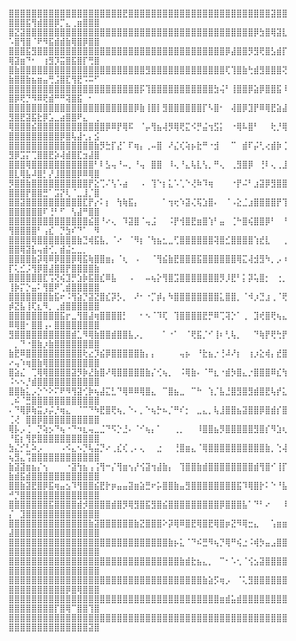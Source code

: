 ⣿⣿⣿⣿⣿⣿⣿⣿⣿⣿⣿⣿⣿⣿⣿⣿⣿⣿⣿⣿⣟⣿⣿⣿⣿⣿⣿⣿⣿⣿⣿⣿⣿⣿⣿⣿⣿⣿⣿⣿⣿⣿⣿⣿⣿⣿⣽⣿⣿⣿⣿⣿⣯⢻⣾⣿⣿⡿⡉⣄⢀⣶⣿⣿⣿
⣿⣝⣽⣿⣿⣿⣿⣿⣿⣿⣿⣿⣿⣿⣿⣿⣿⣿⣿⣿⣿⣿⣿⣿⣿⣿⣿⣿⣿⣿⣿⣿⣿⣿⣿⣿⣿⣿⣿⣿⣿⣿⣿⡿⣳⣿⢿⣽⣇⠡⣿⢻⣿⠈⠟⠻⣯⣾⣾⣷⢿⣿⡿⣿⣿
⣿⣿⣿⣯⣻⣿⣿⣿⣿⣿⣿⣿⣿⣿⣿⣿⣿⣿⣿⣿⣿⣿⣿⣿⣿⣿⣿⣿⣿⣿⣿⣿⣿⣿⣿⣿⣿⣿⡿⣼⣿⣿⡻⣻⢟⣿⣣⣾⡏⢿⣽⣶⠙⠂⠀⢰⣻⡹⣭⣿⣯⣿⡏⢛⣿
⣿⣷⣿⣿⣿⣿⣿⣿⣿⣿⣿⣿⣿⣿⣿⣿⣿⣿⣿⣿⣿⣿⣿⣿⣻⣿⣿⣿⣿⣿⣿⣿⣿⣿⣿⣿⣿⣿⢏⢹⣿⣷⢓⣾⣻⣿⣿⣿⢝⣷⣿⣿⣷⣦⣶⣤⢛⣨⣿⣏⢻⣟⠩⠭⠋
⣿⣿⣿⣿⣿⣿⣿⣿⣿⣿⣿⣿⣿⣿⣿⣿⣿⣿⣿⣿⣿⣿⣿⡯⢹⣿⣿⣿⣿⣿⣿⣿⣿⣿⣿⣿⣳⢬⠃⢸⣿⣿⡿⣵⡿⣿⣿⣯⠸⣿⡿⢟⡙⠻⠿⢟⣾⠛⠛⢽⣿⣯⠀⠂⠀
⣿⣿⣿⣿⣿⣿⣿⣿⣿⣿⣿⣿⣿⣿⣿⣿⣿⣿⣿⣿⣿⣿⡿⣷⢸⣿⡇⣻⣿⣿⣿⣿⣿⣿⡏⠣⣿⠂⠀⢼⣿⡿⣹⡟⠿⢿⣟⣵⣼⣻⣿⣟⣽⣯⣗⡿⣡⣀⣴⣿⣿⠟⣄⠀⢀
⢿⣿⣿⣿⣮⣿⣿⣿⣿⣿⣿⣿⣿⣿⣿⣿⣿⡿⠿⡟⢿⠯⠀⠈⡤⢻⣦⢼⡻⢿⢟⣍⠪⡛⣬⢲⣫⡅⠀⠐⢿⠧⣿⠃⠀⠀⢗⡘⢿⣿⣿⣿⣿⣿⣿⣿⣿⣿⡿⣿⢧⣼⢂⡄⣪
⣿⣿⣿⣿⣿⣿⣿⣿⣿⣿⣿⣿⣿⣿⣿⣷⡻⣓⡏⣜⠁⠏⢶⡄⢀⠤⣿⠀⠜⣌⢎⢵⡦⣗⠛⠐⣺⠀⠀⠉⠀⣾⠏⡬⢃⢔⣾⡷⢈⣻⡿⣩⡍⢉⣿⣿⣟⡵⢼⣾⣿⣏⣲⣼⣿
⣿⣿⣿⢿⣿⣿⣿⣿⣿⣿⣿⣿⣿⣿⣿⠃⠇⣣⢤⠘⠤⡀⠘⢤⠀⣿⣿⠀⠸⢄⠘⣄⢧⣇⢣⡀⠛⢄⠀⢀⣻⣿⡿⠀⢘⠇⢄⢀⣸⣿⣇⢿⣧⠼⣿⡃⡜⣸⣿⣿⣿⡿⠿⢿⣿
⡻⣿⣿⣷⣿⣿⣿⣿⣿⣿⣿⣿⣿⣿⡟⣕⢉⠌⢣⠡⣴⠀⠀⠠⠀⢹⠑⡆⣅⠡⢁⠑⢜⠷⠹⢶⠀⠀⠀⠐⡟⠬⠃⣰⣽⡿⣻⣿⣿⣿⣿⣿⡟⣿⣿⣛⠁⣩⡝⢇⠈⣀⣸⡈⣿
⣿⣿⣽⣿⣿⣿⣿⣿⣿⣿⣿⣿⣿⣏⡟⡔⠅⡆⠀⢳⢷⣯⡄⠀⠀⠀⠀⠁⢲⢖⠱⣽⢌⢯⣱⣿⠄⠀⠈⠠⣕⣈⣰⣿⣿⣿⣿⡟⢹⣿⣿⣿⣿⣿⣿⠏⢘⠃⠋⠀⢣⣼⠛⣿⣿
⣿⣿⣿⣿⣿⣿⣿⣿⣿⣿⣿⣿⣿⣿⣮⣿⠘⠔⢄⠀⠹⣽⣿⠈⢤⣨⠀⠀⠨⡟⢺⣿⣟⣶⣿⢱⠃⣤⠀⢈⠓⣿⢮⣿⣿⡿⠃⠀⠘⢻⣿⣿⣿⣿⠃⢠⣎⠀⡙⣳⠎⠙⠁⠀⠻
⣿⣿⣿⣿⢿⣿⣿⣿⣿⣿⣿⣿⣷⣙⢾⣯⣧⡀⠈⠔⠀⠈⠻⡆⠈⢳⣦⣂⣀⢋⣿⣿⣿⣿⣿⣿⢽⣿⣊⣿⣿⣿⣿⢱⣞⣇⠀⠀⢀⣿⣿⢿⣽⣧⢤⣾⢊⡀⣾⣬⣂⣀⡀⠀⠀
⣿⣿⣿⣿⣷⡽⢿⠿⡿⣿⣿⡿⢿⣯⢷⣿⣿⣶⡄⠈⢆⠀⠠⠀⠀⠈⢻⣮⣷⣟⣿⣿⣿⣯⣿⣿⣿⣿⣿⣿⢿⣍⢼⣺⣻⠳⡀⡠⠰⡏⢅⣊⡨⢻⡿⣿⣼⣿⣿⡟⣿⣿⣿⣿⣷
⣿⣿⣿⣿⣿⣿⣏⢩⢝⢮⣹⡛⣱⡷⣯⣿⣎⠿⣧⠀⠀⠠⠀⠀⠤⢦⡕⢻⣿⣩⣿⣿⣿⣿⣿⣿⣿⡻⡸⣟⠃⡅⡽⢥⣿⡂⠀⢐⡀⢸⡷⡍⡑⣤⠅⢻⣿⠟⢁⣾⣿⣿⣿⣿⣿
⣿⣿⣿⣿⣿⣿⣿⣷⣯⠖⠨⢻⣵⡙⣽⣝⣿⣎⡽⡣⡀⠀⠜⠂⠐⡉⡾⡄⠳⣿⣿⣿⣿⣿⣿⣿⣿⣅⣿⣿⡀⠈⠺⡰⣙⣰⢀⠈⢟⡾⣝⣧⢸⢏⣆⠻⡀⢀⣾⣿⣿⣿⣿⣿⣿
⣿⣿⣿⣿⣿⣿⣿⣿⣿⣯⡖⣀⢻⣿⣼⢶⣿⣿⣿⣿⡃⠀⠀⠂⠢⠈⠹⢏⠀⢹⣿⣿⣿⣿⣟⡛⠿⢉⢽⡑⠁⢀⠀⣹⢞⣿⢟⢦⣄⠿⢿⣿⠂⣿⣿⢠⠄⣿⣿⣿⣿⣿⣿⣿⣿
⣻⣿⣿⣿⣿⣿⣿⣿⣿⣿⣿⣾⣁⠻⢿⣷⣿⣿⣾⣿⣿⣧⡠⡀⠀⠀⠀⠁⠐⠁⠀⠈⢟⣯⡈⠊⢸⠆⢃⢧⡀⠀⠀⠙⢷⡟⢟⢓⡟⠀⡀⠙⠐⣿⣷⡰⣷⣿⣿⣿⣿⣿⣿⣿⣿
⣷⣟⠿⣿⣿⣿⣿⣿⣿⣿⣿⣿⣿⢗⣔⡹⣮⡿⣿⣿⣿⣿⣿⣷⡄⡄⠀⠀⠀⠀⢤⡦⠀⠘⣗⣦⡐⢘⠼⠜⡆⠀⢰⡰⣕⢾⡄⣞⣿⠔⢤⠱⢶⣿⣷⢿⣿⣿⣿⣿⣿⣿⣿⣿⣿
⣿⣵⣌⠀⢉⢿⢿⣿⣿⣿⣿⣽⡻⡷⣜⣷⣿⠜⢿⣿⣿⣿⣿⣿⣷⡌⢊⢦⡀⠀⠨⢿⣷⠄⠈⠛⣆⠐⣾⡳⣿⣄⡐⣿⣿⣿⠿⣎⢳⠨⠢⠢⡘⣾⣿⣿⣿⣿⣿⣿⣿⣿⣿⣿⣿
⣿⣿⣷⣅⡠⡑⠑⠕⠍⠟⠻⢻⣽⢊⡷⢦⣼⣍⣃⠙⢿⠿⠿⢿⣿⣄⠀⠉⣿⣦⣀⠀⠉⠓⠀⢱⡈⣧⣘⣿⣻⣿⣻⣾⣿⣟⢧⡞⣅⢀⠮⠈⣛⣿⣿⣿⣿⣿⣿⣿⣿⣿⣿⣿⣿
⠄⠙⢿⡿⢷⣭⡰⡬⡘⢶⣄⠀⠈⠉⠙⠳⣟⣿⢟⢦⡀⠑⠄⡀⠑⢦⡓⠦⡈⠛⠎⡂⠀⣀⣄⡀⢧⣸⣿⣿⣦⣽⣿⣿⡿⣿⣾⡎⣿⢈⢜⠀⣿⣿⡿⣿⣿⣿⣿⣿⣿⣿⣿⣿⣿
⢿⡧⡠⢈⠀⡙⢵⡢⠙⢦⠐⠙⠲⣆⢤⣀⣈⠙⠫⡑⣘⠄⠈⠊⢦⡄⠁⠀⠀⢀⡀⠀⠀⠸⣿⣿⣦⡻⣿⣿⣿⣿⣿⣻⣿⡎⠻⣱⢆⠘⣯⡆⢻⣟⣿⣿⣿⣿⣿⣿⣿⣿⣿⣿⣿
⣳⣌⡊⣃⠵⡠⠀⠀⠀⠠⠪⣄⠢⡙⢧⣬⡙⠔⢀⣎⢎⢀⠄⢄⠀⠀⣐⠀⠀⢘⣿⣶⣄⠈⢿⣿⣿⣿⣿⣿⣿⣿⣿⣿⣿⣷⡀⢑⢼⢦⣻⣄⢩⣿⣿⣿⣿⣿⣿⣿⣿⣿⣿⣿⣿
⣷⣽⣽⣶⣦⡌⢢⠀⠀⠀⠐⣽⢳⣦⢠⢨⢻⠒⡌⢻⣶⢢⡜⢪⣽⢲⣼⣷⡄⠀⢹⣿⣿⣷⣾⣿⣿⣿⣿⣿⣿⣿⣿⣾⢻⣿⠊⢸⡏⣷⣾⣯⣾⣿⣿⣿⣿⣿⣿⣿⣿⣿⣿⣿⣿
⣿⣿⣷⣽⣟⣿⡿⣯⢶⣤⣢⠹⢻⣿⣿⣮⣟⡗⡶⣤⣤⣽⣶⣵⣛⠖⡥⣿⣿⣷⣤⣻⣿⣿⣿⣿⣿⣿⣿⣿⣯⠹⢿⣿⡗⠅⠑⠘⣧⠚⡙⣿⣿⣿⣿⣿⣿⣿⣿⣿⣿⣿⣿⣿⣿
⣿⣿⣿⣿⣿⣿⣿⣯⣿⣿⣿⣿⣾⡺⣿⣿⣿⣿⣾⣿⡻⢿⣻⣿⣯⣻⣿⣮⣿⣿⣿⣿⣿⣿⣿⣿⣿⡿⣿⣿⣿⣧⠁⠙⠃⠔⠀⠀⠸⡌⠀⣹⣿⣿⣿⣿⣿⣿⣿⣿⣿⣿⣿⣿⣿
⣿⣿⣿⣿⣿⣿⣿⣿⣿⣿⣿⣿⣿⣿⣷⣽⣿⣿⣿⣿⣿⣿⣷⣝⣿⣿⣿⠕⡽⢿⠿⣿⣟⢿⣿⣟⢿⣿⡶⣝⠻⢿⣒⣄⠀⠀⢡⣶⣶⣼⣿⣿⣿⣿⣿⣿⣿⣿⣿⣿⣿⣿⣿⣿⣿
⣿⣿⣿⣿⣿⣿⣿⣿⣿⣿⣿⣿⣿⣿⣿⣿⣿⣿⣿⣿⣿⣿⣿⣿⣿⣿⣿⣿⣷⡦⣅⠈⠙⠮⣛⠻⢦⡙⢿⠛⢮⣐⠨⢾⡳⣤⣠⣿⣿⣿⣿⣿⣿⣿⣿⣿⣿⣿⣿⣿⣿⣿⣿⣿⣿
⣿⣿⣿⣿⣿⣿⣿⣿⣿⣿⣿⣿⣿⣿⣿⣿⣿⣿⣿⣿⣿⣿⣿⣿⣿⣿⣿⣿⣿⣿⣷⣾⣗⣦⣄⡀⠀⠉⠂⠡⢂⠈⢪⣢⣽⣿⣿⣿⣿⣿⣿⣿⣿⣿⣿⣿⣿⣿⣿⣿⣿⣿⣿⣿⣿
⣿⣿⣿⣿⣿⣿⣿⣿⣿⣿⣿⣿⣿⣿⣿⣿⣿⣿⣿⣿⣿⣿⣿⣿⣿⣿⣿⣿⣿⣿⣿⣿⣿⣿⣷⣵⡫⢶⡠⠀⠈⢅⣻⣿⣿⣿⣿⣿⣿⣿⣿⣿⣿⣿⣿⣿⣿⣿⣿⡿⣿⢿⣿⣿⣿
⣿⣿⣿⣿⣿⣿⣿⣿⣿⣿⣿⣿⣿⣿⣿⣿⣿⣿⣿⣿⣿⣿⣿⣿⣿⣿⣿⣿⣿⣿⣿⣿⣿⣿⣿⣿⣿⣶⣾⣥⣾⣿⣿⣿⣿⣿⣿⣿⣿⣿⣿⣿⣿⣿⣿⣿⣿⡏⣿⢿⠉⣿⣿⢹⣿
⣿⣿⣿⣿⣿⣿⣿⣿⣿⣿⣿⣿⣿⣿⣿⣿⣿⣿⣿⣿⣿⣿⣿⣿⣿⣿⣿⣿⣿⣿⣿⣿⣿⣿⣿⣿⣿⣿⣿⣿⣿⣿⣿⣿⣿⣿⣿⣿⣿⣿⣿⣿⣿⣿⣿⣿⣿⣿⣿⣿⣿⣿⣿⣽⣿
